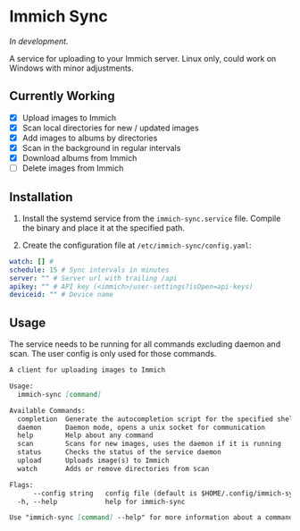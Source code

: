 # Immich Sync

*In development.*

A service for uploading to your Immich server.
Linux only, could work on Windows with minor adjustments.

## Currently Working

- [x] Upload images to Immich
- [x] Scan local directories for new / updated images
- [x] Add images to albums by directories
- [x] Scan in the background in regular intervals
- [x] Download albums from Immich
- [ ] Delete images from Immich

## Installation

1. Install the systemd service from the `immich-sync.service` file.
Compile the binary and place it at the specified path.

2. Create the configuration file at `/etc/immich-sync/config.yaml`:

```yaml
watch: [] # 
schedule: 15 # Sync intervals in minutes
server: "" # Server url with trailing /api
apikey: "" # API key (<immich>/user-settings?isOpen=api-keys) 
deviceid: "" # Device name
```

## Usage

The service needs to be running for all commands excluding daemon and scan.
The user config is only used for those commands.

```md
A client for uploading images to Immich

Usage:
  immich-sync [command]

Available Commands:
  completion  Generate the autocompletion script for the specified shell
  daemon      Daemon mode, opens a unix socket for communication
  help        Help about any command
  scan        Scans for new images, uses the daemon if it is running
  status      Checks the status of the service daemon
  upload      Uploads image(s) to Immich
  watch       Adds or remove directories from scan

Flags:
      --config string   config file (default is $HOME/.config/immich-sync/config.yaml)
  -h, --help            help for immich-sync

Use "immich-sync [command] --help" for more information about a command.
```
